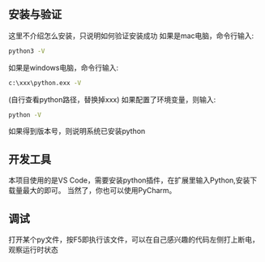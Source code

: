 ## 安装与验证
这里不介绍怎么安装，只说明如何验证安装成功
如果是mac电脑，命令行输入:
```bash
python3 -V
```
如果是windows电脑，命令行输入:
```bash
c:\xxx\python.exx -V
```
 (自行查看python路径，替换掉xxx)
 如果配置了环境变量，则输入:
 ``` bash
python -V
 ```
 如果得到版本号，则说明系统已安装python


## 开发工具
本项目使用的是VS Code，需要安装python插件，在扩展里输入Python,安装下载量最大的即可。
当然了，你也可以使用PyCharm。

## 调试
打开某个py文件，按F5即执行该文件，可以在自己感兴趣的代码左侧打上断电，观察运行时状态